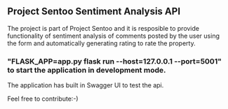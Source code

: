 ## Project Sentoo Sentiment Analysis API

The project is part of Project Sentoo and it is resposible to provide functionality of sentiment analysis of comments posted by the user using the form and automatically generating rating to rate the property.

### "FLASK_APP=app.py flask run --host=127.0.0.1 --port=5001" to start the application in development mode.

The application has built in Swagger UI to test the api.


Feel free to contribute:-)

